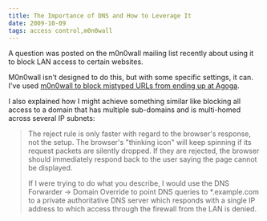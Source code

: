 ```yaml
---
title: The Importance of DNS and How to Leverage It
date: 2009-10-09
tags: access control,m0n0wall
---
```

A question was posted on the m0n0wall mailing list recently about using it to block LAN access to certain websites.

M0n0wall isn't designed to do this, but with some specific settings, it can. I've used [m0n0wall to block mistyped URLs from ending up at Agoga](http://www.soggyblogger.com/blog/2007/11/avoiding-agoga.html).

I also explained how I might achieve something similar like blocking all access to a domain that has multiple sub-domains and is multi-homed across several IP subnets:

<blockquote>
The reject rule is only faster with regard to the browser's response,
not the setup. The browser's "thinking icon" will keep spinning if its
request packets are silently dropped. If they are rejected, the
browser should immediately respond back to the user saying the page
cannot be displayed.

If I were trying to do what you describe, I would use the DNS
Forwarder -> Domain Override to point DNS queries to  *.example.com to
a private authoritative DNS server which responds with a single IP
address to which access through the firewall from the LAN is denied.
</blockquote>

